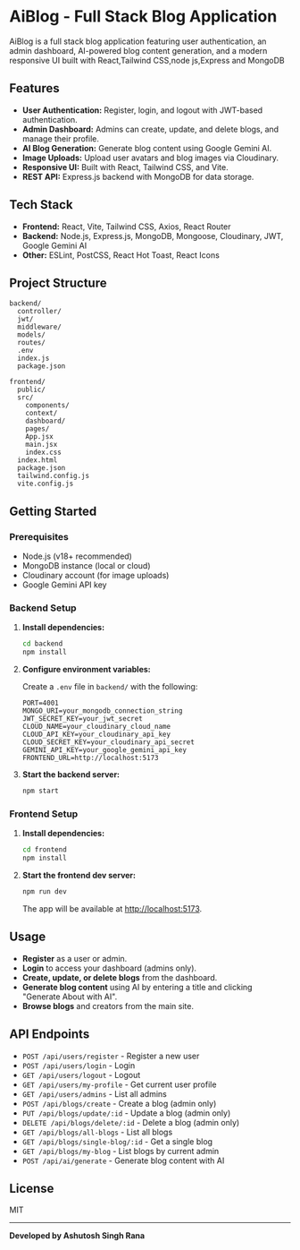 # AiBlog - Full Stack Blog Application

AiBlog is a full stack blog application featuring user authentication, an admin dashboard, AI-powered blog content generation, and a modern responsive UI built with React,Tailwind CSS,node js,Express and MongoDB

## Features

- **User Authentication:** Register, login, and logout with JWT-based authentication.
- **Admin Dashboard:** Admins can create, update, and delete blogs, and manage their profile.
- **AI Blog Generation:** Generate blog content using Google Gemini AI.
- **Image Uploads:** Upload user avatars and blog images via Cloudinary.
- **Responsive UI:** Built with React, Tailwind CSS, and Vite.
- **REST API:** Express.js backend with MongoDB for data storage.

## Tech Stack

- **Frontend:** React, Vite, Tailwind CSS, Axios, React Router
- **Backend:** Node.js, Express.js, MongoDB, Mongoose, Cloudinary, JWT, Google Gemini AI
- **Other:** ESLint, PostCSS, React Hot Toast, React Icons

## Project Structure

```
backend/
  controller/
  jwt/
  middleware/
  models/
  routes/
  .env
  index.js
  package.json

frontend/
  public/
  src/
    components/
    context/
    dashboard/
    pages/
    App.jsx
    main.jsx
    index.css
  index.html
  package.json
  tailwind.config.js
  vite.config.js
```

## Getting Started

### Prerequisites

- Node.js (v18+ recommended)
- MongoDB instance (local or cloud)
- Cloudinary account (for image uploads)
- Google Gemini API key

### Backend Setup

1. **Install dependencies:**
   ```sh
   cd backend
   npm install
   ```

2. **Configure environment variables:**

   Create a `.env` file in `backend/` with the following:

   ```
   PORT=4001
   MONGO_URI=your_mongodb_connection_string
   JWT_SECRET_KEY=your_jwt_secret
   CLOUD_NAME=your_cloudinary_cloud_name
   CLOUD_API_KEY=your_cloudinary_api_key
   CLOUD_SECRET_KEY=your_cloudinary_api_secret
   GEMINI_API_KEY=your_google_gemini_api_key
   FRONTEND_URL=http://localhost:5173
   ```

3. **Start the backend server:**
   ```sh
   npm start
   ```

### Frontend Setup

1. **Install dependencies:**
   ```sh
   cd frontend
   npm install
   ```

2. **Start the frontend dev server:**
   ```sh
   npm run dev
   ```

   The app will be available at [http://localhost:5173](http://localhost:5173).

## Usage

- **Register** as a user or admin.
- **Login** to access your dashboard (admins only).
- **Create, update, or delete blogs** from the dashboard.
- **Generate blog content** using AI by entering a title and clicking "Generate About with AI".
- **Browse blogs** and creators from the main site.

## API Endpoints

- `POST /api/users/register` - Register a new user
- `POST /api/users/login` - Login
- `GET /api/users/logout` - Logout
- `GET /api/users/my-profile` - Get current user profile
- `GET /api/users/admins` - List all admins
- `POST /api/blogs/create` - Create a blog (admin only)
- `PUT /api/blogs/update/:id` - Update a blog (admin only)
- `DELETE /api/blogs/delete/:id` - Delete a blog (admin only)
- `GET /api/blogs/all-blogs` - List all blogs
- `GET /api/blogs/single-blog/:id` - Get a single blog
- `GET /api/blogs/my-blog` - List blogs by current admin
- `POST /api/ai/generate` - Generate blog content with AI

## License

MIT

---

**Developed by Ashutosh Singh Rana**
